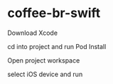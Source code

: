 # coffee-br-swift

Download Xcode

cd into project and run Pod Install

Open project workspace

select iOS device and run
